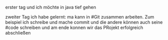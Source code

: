erster tag 
und ich möchte in java tief gehen

zweiter Tag
ich habe gelernt:     ma kann in #Git zusammen arbeiten. Zum beispiel ich schreibe und mache commit und die andere können auch 
seine #code schreiben und am ende konnen wir das PRojekt erfolgreich abschließen
